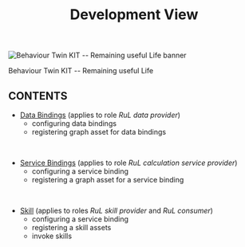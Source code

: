 ﻿---
id: overview
title: Development View
description: Behaviour Twin KIT
---

<div style={{display:'block'}}>
  <div style={{display:'inline-block', verticalAlign:'top'}}>

![Behaviour Twin KIT -- Remaining useful Life banner](@site/static/img/kit-icons/behaviour-twin-rul-kit-icon-mini.svg)

  </div>
  <div style={{display:'inline-block', fontSize:17, color:'rgb(255,166,1)', marginLeft:7, verticalAlign:'top', paddingTop:6}}>
Behaviour Twin KIT -- Remaining useful Life
  </div>
</div>

## CONTENTS

- [Data Bindings](./data-bindings) (applies to role *RuL data provider*)
  - configuring data bindings
  - registering graph asset for data bindings

<br/>

- [Service Bindings](./service-bindings) (applies to role *RuL calculation service provider*)
  - configuring a service binding
  - registering a graph asset for a service binding

<br/>

- [Skill](./skill) (applies to roles *RuL skill provider* and *RuL consumer*)
  - configuring a service binding
  - registering a skill assets
  - invoke skills
